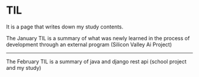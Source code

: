 # TIL
<Today i Learned>
It is a page that writes down my study contents.
  
  
The January TIL is a summary of what was newly learned in the process of development through an external program (Silicon Valley Ai Project)
  ***
The February TIL is a summary of java and django rest api (school project and my study)
